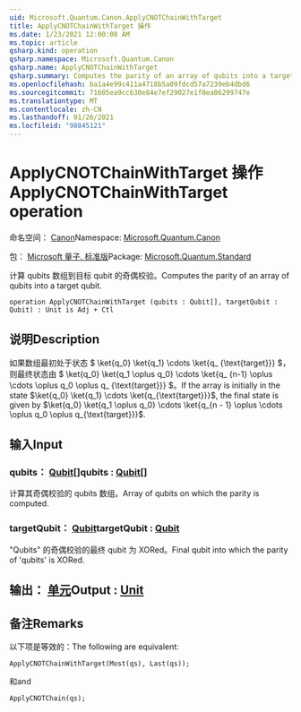 ```yaml
---
uid: Microsoft.Quantum.Canon.ApplyCNOTChainWithTarget
title: ApplyCNOTChainWithTarget 操作
ms.date: 1/23/2021 12:00:00 AM
ms.topic: article
qsharp.kind: operation
qsharp.namespace: Microsoft.Quantum.Canon
qsharp.name: ApplyCNOTChainWithTarget
qsharp.summary: Computes the parity of an array of qubits into a target qubit.
ms.openlocfilehash: ba1a4e99c411a4718b5a09fdcd57a7239eb4dbd6
ms.sourcegitcommit: 71605ea9cc630e84e7ef29027e1f0ea06299747e
ms.translationtype: MT
ms.contentlocale: zh-CN
ms.lasthandoff: 01/26/2021
ms.locfileid: "98845121"
---
```

# <a name="applycnotchainwithtarget-operation"></a><span data-ttu-id="4a506-102">ApplyCNOTChainWithTarget 操作</span><span class="sxs-lookup"><span data-stu-id="4a506-102">ApplyCNOTChainWithTarget operation</span></span>

<span data-ttu-id="4a506-103">命名空间： [Canon](xref:Microsoft.Quantum.Canon)</span><span class="sxs-lookup"><span data-stu-id="4a506-103">Namespace: [Microsoft.Quantum.Canon](xref:Microsoft.Quantum.Canon)</span></span>

<span data-ttu-id="4a506-104">包： [Microsoft 量子. 标准版](https://nuget.org/packages/Microsoft.Quantum.Standard)</span><span class="sxs-lookup"><span data-stu-id="4a506-104">Package: [Microsoft.Quantum.Standard](https://nuget.org/packages/Microsoft.Quantum.Standard)</span></span>


<span data-ttu-id="4a506-105">计算 qubits 数组到目标 qubit 的奇偶校验。</span><span class="sxs-lookup"><span data-stu-id="4a506-105">Computes the parity of an array of qubits into a target qubit.</span></span>

```qsharp
operation ApplyCNOTChainWithTarget (qubits : Qubit[], targetQubit : Qubit) : Unit is Adj + Ctl
```


## <a name="description"></a><span data-ttu-id="4a506-106">说明</span><span class="sxs-lookup"><span data-stu-id="4a506-106">Description</span></span>

<span data-ttu-id="4a506-107">如果数组最初处于状态 $ \ket{q_0} \ket{q_1} \cdots \ket{q_ {\text{target}}} $，则最终状态由 $ \ket{q_0} \ket{q_1 \oplus q_0} \cdots \ket{q_ {n-1} \oplus \cdots \oplus q_0 \oplus q_ {\text{target}}} $。</span><span class="sxs-lookup"><span data-stu-id="4a506-107">If the array is initially in the state $\ket{q_0} \ket{q_1} \cdots \ket{q_{\text{target}}}$, the final state is given by $\ket{q_0} \ket{q_1 \oplus q_0} \cdots \ket{q_{n - 1} \oplus \cdots \oplus q_0 \oplus q_{\text{target}}}$.</span></span>

## <a name="input"></a><span data-ttu-id="4a506-108">输入</span><span class="sxs-lookup"><span data-stu-id="4a506-108">Input</span></span>

### <a name="qubits--qubit"></a><span data-ttu-id="4a506-109">qubits： [Qubit](xref:microsoft.quantum.lang-ref.qubit)[]</span><span class="sxs-lookup"><span data-stu-id="4a506-109">qubits : [Qubit](xref:microsoft.quantum.lang-ref.qubit)[]</span></span>

<span data-ttu-id="4a506-110">计算其奇偶校验的 qubits 数组。</span><span class="sxs-lookup"><span data-stu-id="4a506-110">Array of qubits on which the parity is computed.</span></span>


### <a name="targetqubit--qubit"></a><span data-ttu-id="4a506-111">targetQubit： [Qubit](xref:microsoft.quantum.lang-ref.qubit)</span><span class="sxs-lookup"><span data-stu-id="4a506-111">targetQubit : [Qubit](xref:microsoft.quantum.lang-ref.qubit)</span></span>

<span data-ttu-id="4a506-112">"Qubits" 的奇偶校验的最终 qubit 为 XORed。</span><span class="sxs-lookup"><span data-stu-id="4a506-112">Final qubit into which the parity of 'qubits' is XORed.</span></span>



## <a name="output--unit"></a><span data-ttu-id="4a506-113">输出： [单元](xref:microsoft.quantum.lang-ref.unit)</span><span class="sxs-lookup"><span data-stu-id="4a506-113">Output : [Unit](xref:microsoft.quantum.lang-ref.unit)</span></span>



## <a name="remarks"></a><span data-ttu-id="4a506-114">备注</span><span class="sxs-lookup"><span data-stu-id="4a506-114">Remarks</span></span>

<span data-ttu-id="4a506-115">以下项是等效的：</span><span class="sxs-lookup"><span data-stu-id="4a506-115">The following are equivalent:</span></span>

```qsharp
ApplyCNOTChainWithTarget(Most(qs), Last(qs));
```

<span data-ttu-id="4a506-116">和</span><span class="sxs-lookup"><span data-stu-id="4a506-116">and</span></span>

```qsharp
ApplyCNOTChain(qs);
```